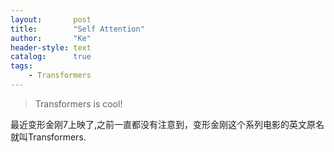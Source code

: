 ```yaml
---
layout:       post
title:        "Self Attention"
author:       "Ke"
header-style: text
catalog:      true
tags:
    - Transformers
---
```


>Transformers is cool!

最近变形金刚7上映了,之前一直都没有注意到，变形金刚这个系列电影的英文原名就叫Transformers.

